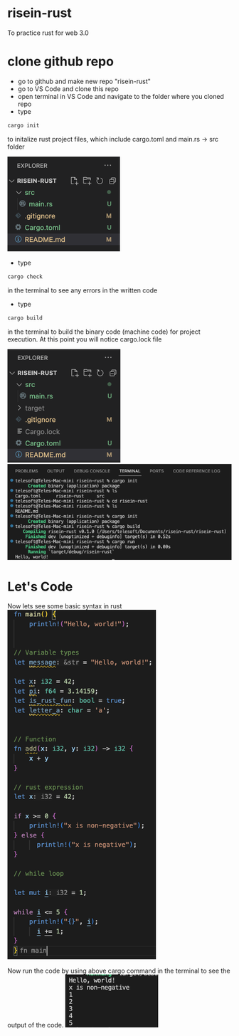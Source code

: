 # risein-rust
To practice rust for web 3.0

# clone github repo
- go to github and make new repo "risein-rust"
- go to VS Code and clone this repo
- open terminal in VS Code and navigate to the folder where you cloned repo
- type 

```sh
cargo init
```
to initalize rust project files, which include cargo.toml and main.rs -> src folder

![folder structure](1.png)

- type 

```sh
cargo check
```
in the terminal to see any errors in the written code

- type 

```sh
cargo build
```
in the terminal to build the binary code (machine code) for project execution. At this point you will notice cargo.lock file

![folder structure](2.png)
![commands](3.png)


# Let's Code

Now lets see some basic syntax in rust
![complete code](code.png)

Now run the code by using above cargo command in the terminal to see the output of the code.
![output](output.png)